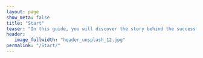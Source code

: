 ```yaml
---
layout: page
show_meta: false
title: "Start"
teaser: "In this guide, you will discover the story behind the successful creation of the tech comm community in Poland. Following the path, you will find out how much can be done, not necessarily with a predefined budget to bring the industry together."
header:
   image_fullwidth: "header_unsplash_12.jpg"
permalink: "/Start/"
---
```



